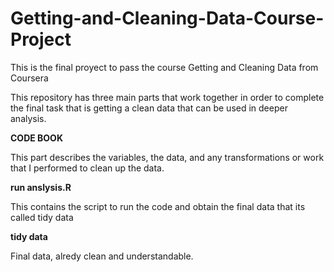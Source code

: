# Getting-and-Cleaning-Data-Course-Project
This is the final proyect to pass the course Getting and Cleaning Data from Coursera

This repository has three main parts that work together in order to complete the final task that is getting a clean data that can be used in deeper analysis.

**CODE BOOK**

This part describes the variables, the data, and any transformations or work that I performed to clean up the data.

**run anslysis.R**

This contains the script to run the code and obtain the final data that its called tidy data

**tidy data**

Final data, alredy clean and understandable.

